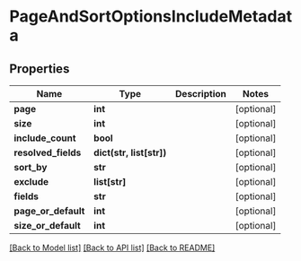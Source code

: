 # PageAndSortOptionsIncludeMetadata

## Properties
Name | Type | Description | Notes
------------ | ------------- | ------------- | -------------
**page** | **int** |  | [optional] 
**size** | **int** |  | [optional] 
**include_count** | **bool** |  | [optional] 
**resolved_fields** | **dict(str, list[str])** |  | [optional] 
**sort_by** | **str** |  | [optional] 
**exclude** | **list[str]** |  | [optional] 
**fields** | **str** |  | [optional] 
**page_or_default** | **int** |  | [optional] 
**size_or_default** | **int** |  | [optional] 

[[Back to Model list]](../README.md#documentation-for-models) [[Back to API list]](../README.md#documentation-for-api-endpoints) [[Back to README]](../README.md)

